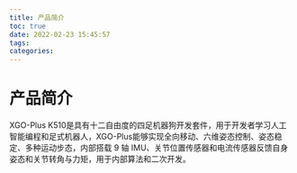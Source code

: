```yaml
---
title: 产品简介
toc: true
date: 2022-02-23 15:45:57
tags:
categories: 
---
```

# 产品简介
XGO-Plus K510是具有十二自由度的四足机器狗开发套件，用于开发者学习人工智能编程和足式机器人，XGO-Plus能够实现全向移动、六维姿态控制、姿态稳定、多种运动步态，内部搭载 9 轴 IMU、关节位置传感器和电流传感器反馈自身姿态和关节转角与力矩，用于内部算法和二次开发。
